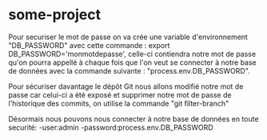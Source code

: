 # some-project


Pour securiser le mot de passe on va crée une variable d'environnement "DB_PASSWORD" avec cette commande : export DB_PASSWORD='monmotdepasse', celle-ci  contiendra notre mot de passe  qu'on pourra appellé à chaque fois que l'on veut se connecter à notre base de données avec la commande suivante : "process.env.DB_PASSWORD".

Pour sécuriser davantage le dépôt Git nous allons modifié notre mot de passe car celui-ci a été exposé et supprimer notre mot de passe de l'historique des commits, on utilise la commande  "git filter-branch"

Désormais nous pouvons nous connecter à notre base de données en toute securité:
-user:admin
-password:process.env.DB_PASSWORD


